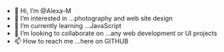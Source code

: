 - 👋 Hi, I’m @Alexa-M
- 👀 I’m interested in ...photography and web site design
- 🌱 I’m currently learning ...JavaScript
- 💞️ I’m looking to collaborate on ...any web development or UI projects
- 📫 How to reach me ...here on GITHUB

<!---
Alexa-M/Alexa-M is a ✨ special ✨ repository because its `README.md` (this file) appears on your GitHub profile.
You can click the Preview link to take a look at your changes.
--->

